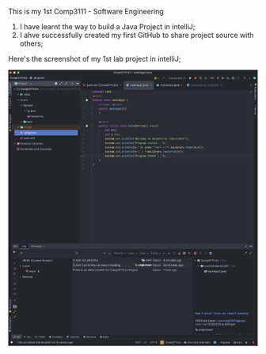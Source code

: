 This is my 1st Comp3111 - Software Engineering
1. I have learnt the way to build a Java Project in intelliJ;
2. I ahve successfully created my first GitHub to share project source with others;

Here's the screenshot of my 1st lab project in intelliJ;

![img_1.png](..%2F..%2F..%2Fimg_1.png)